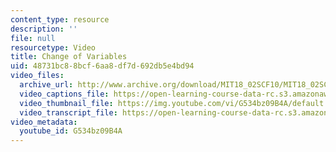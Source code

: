 ```yaml
---
content_type: resource
description: ''
file: null
resourcetype: Video
title: Change of Variables
uid: 48731bc8-8bcf-6aa8-df7d-692db5e4bd94
video_files:
  archive_url: http://www.archive.org/download/MIT18_02SCF10/MIT18_02SCF10Rec_38_300k.mp4
  video_captions_file: https://open-learning-course-data-rc.s3.amazonaws.com/18-02sc-multivariable-calculus-fall-2010/1930e9b310695a89bad55602381b4867_G534bz09B4A.vtt
  video_thumbnail_file: https://img.youtube.com/vi/G534bz09B4A/default.jpg
  video_transcript_file: https://open-learning-course-data-rc.s3.amazonaws.com/18-02sc-multivariable-calculus-fall-2010/4e642f85f4aa3d2cf3affa3c528dbdfa_G534bz09B4A.pdf
video_metadata:
  youtube_id: G534bz09B4A
---
```

